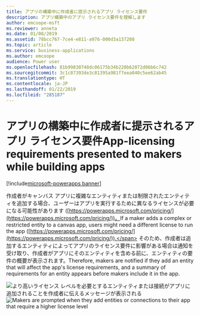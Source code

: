 ```yaml
---
title: アプリの構築中に作成者に提示されるアプリ ライセンス要件
description: アプリ構築中のアプリ ライセンス要件を理解します
author: emcoope-msft
ms.reviewer: anneta
ms.date: 01/08/2019
ms.assetid: 78bcc767-7ce4-e811-a976-000d3a137208
ms.topic: article
ms.service: business-applications
ms.author: emcoope
audience: Power user
ms.openlocfilehash: 81b99830748dc06175b34b220b62072d06b6c742
ms.sourcegitcommit: 3c1c87393de3c81395a981f7eea040c5ee62ab45
ms.translationtype: HT
ms.contentlocale: ja-JP
ms.lasthandoff: 01/22/2019
ms.locfileid: "285187"
---
```

# <a name="app-licensing-requirements-presented-to-makers-while-building-apps"></a><span data-ttu-id="d7cd1-103">アプリの構築中に作成者に提示されるアプリ ライセンス要件</span><span class="sxs-lookup"><span data-stu-id="d7cd1-103">App-licensing requirements presented to makers while building apps</span></span>


[!include[microsoft-powerapps banner](../includes/microsoft-powerapps.md)]

<span data-ttu-id="d7cd1-104">作成者がキャンバス アプリに複雑なエンティティまたは制限されたエンティティを追加する場合、ユーザーはアプリを実行するために異なるライセンスが必要になる可能性があります ([https://powerapps.microsoft.com/pricing/](https://powerapps.microsoft.com/pricing/))。</span><span class="sxs-lookup"><span data-stu-id="d7cd1-104">If a maker adds a complex or restricted entity to a canvas app, users might need a different license to run the app ([https://powerapps.microsoft.com/pricing/](https://powerapps.microsoft.com/pricing/)).</span></span> <span data-ttu-id="d7cd1-105">そのため、作成者は追加するエンティティによってアプリのライセンス要件に影響がある場合は通知を受け取り、作成者がアプリにそのエンティティを含める前に、エンティティの要件の概要が表示されます。</span><span class="sxs-lookup"><span data-stu-id="d7cd1-105">Therefore, makers are notified if they add an entity that will affect the app's license requirements, and a summary of requirements for an entity appears before makers include it in the app.</span></span>

<span data-ttu-id="d7cd1-106">![より高いライセンス レベルを必要とするエンティティまたは接続がアプリに追加されることを作成者に伝えるメッセージが表示される](media/ComplexEntity.png "より高いライセンス レベルを必要とするエンティティまたは接続がアプリに追加されることを作成者に伝えるメッセージが表示される")</span><span class="sxs-lookup"><span data-stu-id="d7cd1-106">![Makers are prompted when they add entities or connections to their app that require a higher license level](media/ComplexEntity.png "Makers are prompted when adding entities or connections to their app which require a higher license level")</span></span>

